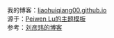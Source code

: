﻿我的博客：<a href="liaohuiqiang00.github.io">liaohuiqiang00.github.io</a>
<br/>
源于：<a href="https://github.com/P233/3-Jekyll">Peiwen Lu的主题模板</a>
<br/>
参考：<a href="https://github.com/coolnameismy/coolnameismy.github.io">刘彦玮的博客</a>

